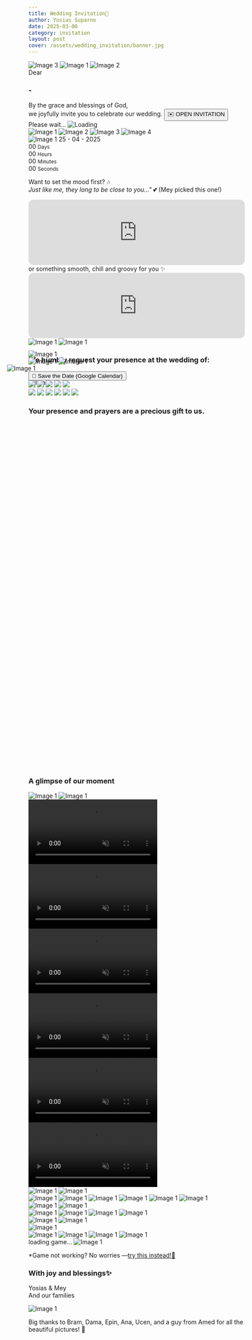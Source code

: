 ```yaml
---
title: Wedding Invitation💍
author: Yosias Suparno
date: 2025-03-06
category: invitation
layout: post
cover: /assets/wedding_invitation/banner.jpg
---
```


<link rel="stylesheet" href="/assets/wedding_invitation/wedding.css">

<!-- loading page -->
<div id="wed-overlay">
    <!-- <img src="/assets/wedding_invitation/images/content/opening-small-background.jpg" class="image-overlay-container" alt="Full Width Image"> -->
    <div class="cover-container">
      <img src="/assets/wedding_invitation/images/content/opening-small-background.jpg" alt="Image 3" class="cover-overlay">
      <img src="/assets/wedding_invitation/images/content/opening-small-name2.png" alt="Image 1" class="cover-overlay">
      <img src="/assets/wedding_invitation/images/content/opening-small-title.png" alt="Image 2" class="cover-overlay">
    <div class="cover-overlay wed-close-section">
        <span>Dear</span>
        <h3 id="receivername">-</h3> 
        <span>
By the grace and blessings of God, <br/>
we joyfully invite you to celebrate our wedding.
        </span>
        <button id="wed-close-btn">✉️ OPEN INVITATION</button>
        <div class="loading-screen" id="loading-homescreen">
    Please wait...
    <img src="/assets/wedding_invitation/images/content/loading.gif" alt="Loading">
</div>
    </div>
</div>
</div>

<!-- first gallery -->
<div class="wed-image-wrapper">
  <div class="wed-image-container">
      <img src="/assets/wedding_invitation/images/content/earth-small2.jpg" alt="Image 1" loading="eager">
      <img src="/assets/wedding_invitation/images/content/water-small2.gif" alt="Image 2" loading="eager">
      <img src="/assets/wedding_invitation/images/content/fire-small2.jpg" alt="Image 3" loading="eager">
      <img src="/assets/wedding_invitation/images/content/wind-small2.jpg" alt="Image 4" loading="eager">
      <!-- Center Image Positioned Correctly -->
      <div class="wed-center-bottom-image-container">
          <img src="/assets/wedding_invitation/images/content/opening-small-name-short.png" alt="Image 1" class="wed-center-image up-fade-slide-in" loading="eager">
          <span class="wed-center-span">25 - 04 - 2025</span>
      </div>
      
  </div>
</div>


<div class="cd-countdown-wrapper up-fade-slide-in" loading="eager">
  <div class="cd-countdown">
    <div class="cd-time-box">
      <span id="days">00</span>
      <small>Days</small>
    </div>
    <div class="cd-time-box">
      <span id="hours">00</span>
      <small>Hours</small>
    </div>
    <div class="cd-time-box">
      <span id="minutes">00</span>
      <small>Minutes</small>
    </div>
    <div class="cd-time-box">
      <span id="seconds">00</span>
      <small>Seconds</small>
    </div>
  </div>
</div>
<script src="/assets/wedding_invitation/countdown.js"></script>

Want to set the mood first? 🎶 <br/>
<i>Just like me, they long to be close to you..."</i> 💕 (Mey picked this one!)
<iframe class="up-fade-slide-in" loading="eager" style="border-radius:12px" src="https://open.spotify.com/embed/track/0pJfOGfXolKFrlMUJIAiib?utm_source=generator&theme=0" width="100%" height="152" frameBorder="0" allowfullscreen="" allow="autoplay; clipboard-write; encrypted-media; fullscreen; picture-in-picture" loading="lazy"></iframe>
or something smooth, chill and groovy for you ✨
<iframe class="up-fade-slide-in" loading="eager" style="border-radius:12px" src="https://open.spotify.com/embed/track/3jyGsM8Jfk6163HADlNAIg?utm_source=generator&theme=0" width="100%" height="152" frameBorder="0" allowfullscreen="" allow="autoplay; clipboard-write; encrypted-media; fullscreen; picture-in-picture" loading="lazy"></iframe>

<br/>
 <div class="verse-container up-fade-slide-in" loading="eager">
          <div class="verse verse-rotate1">
            <img src="/assets/wedding_invitation/images/content/verse1-bg.jpg" alt="Image 1">
            <img src="/assets/wedding_invitation/images/content/verse1.png" alt="Image 1">
          </div>
  </div>

### We humbly request your presence at the wedding of:
<div class="mempelai-container">
  <div class="mempelai">
          <div class="mempelai-detail-box up-fade-slide-in">
          <img src="/assets/wedding_invitation/images/content/garden-name-bg.png" alt="Image 1" loading="eager">
          <img src="/assets/wedding_invitation/images/content/garden-name.png" alt="Image 1"  loading="eager">
          </div>
          <div class="mempelai-box">
            <img src="/assets/wedding_invitation/images/content/garden.jpg" alt="Image 1" class="right-fade-slide-in" loading="eager">
          </div>
  </div>
<!-- <h3 style="text-align: center; margin: 0px">&</h3> -->
<div class="mempelai">
<div class="mempelai-box" style="margin: -50px; z-index: 1000;">
            <img src="/assets/wedding_invitation/images/content/ampersand.png" alt="Image 1" class="up-fade-slide-in" loading="eager">
          </div>
          </div>
  <div class="mempelai">
          <div class="mempelai-box">
            <img src="/assets/wedding_invitation/images/content/flower.jpg" alt="Image 1" class="left-fade-slide-in" loading="eager">
          </div>
          <div class="mempelai-detail-box2 up-fade-slide-in">
          <img src="/assets/wedding_invitation/images/content/flower-name-bg.png" alt="Image 1" loading="eager">
          <img src="/assets/wedding_invitation/images/content/flower-name.png" alt="Image 1" loading="eager">
          </div>
  </div>
</div>

<div class="sv-dt-container up-fade-slide-in" loading="eager">
  <a href="https://www.google.com/calendar/render?action=TEMPLATE&text=Yosias+%26+Mey's+Wedding&dates=20250525T020000Z/20250525T080000Z&details=Join+us+to+celebrate+the+wedding+of+Yosias+%26+Mey!&location=Malang" target="_blank" rel="noopener noreferrer">
      <button class="sv-date-btn">📅 Save the Date (Google Calendar)</button>
  </a>
</div>

<!-- infographic -->
<div class="infogr-container up-fade-slide-in" loading="eager">
    <div class="infogr-cer">
      <img src="/assets/wedding_invitation/images/content/ceremony/bg.jpg">
      <img class="cer-info2" src="/assets/wedding_invitation/images/content/ceremony/info2.png">
      <img class="cer-info1" src="/assets/wedding_invitation/images/content/ceremony/info1.png">
      <img class="cer-obj" src="/assets/wedding_invitation/images/content/ceremony/obj.png">
      <img class="cer-info3" src="/assets/wedding_invitation/images/content/ceremony/info3.png">
    </div>
</div>

 <div class="infogr-container up-fade-slide-in" loading="eager">
    <div class="infogr-oph">
      <img src="/assets/wedding_invitation/images/content/openhouse/bg.jpg">
      <img class="oph-obj" src="/assets/wedding_invitation/images/content/openhouse/obj.png">
      <img class="oph-info1" src="/assets/wedding_invitation/images/content/openhouse/info1.png">
      <img class="oph-obj2" src="/assets/wedding_invitation/images/content/openhouse/obj2.png">
      <img class="oph-info2" src="/assets/wedding_invitation/images/content/openhouse/info2.png">
      <img class="oph-info3" src="/assets/wedding_invitation/images/content/openhouse/info3.png">
    </div>
</div>

### Your presence and prayers are a precious gift to us.

<div class="rsvp up-fade-slide-in" loading="eager">
      <iframe id="rsvpiframe" width="640" height="800" frameborder="0" marginheight="0" marginwidth="0"></iframe>
</div>

### A glimpse of our moment

 <div class="verse-container up-fade-slide-in" loading="eager">
          <div class="verse verse-rotate2">
            <img src="/assets/wedding_invitation/images/content/verse2-bg.jpg" alt="Image 1" style="aspect-ratio: 16:9;">
            <img src="/assets/wedding_invitation/images/content/verse2.png" alt="Image 1" style="aspect-ratio: 16:9;">
          </div>
  </div>

<div class="video-container">
  <video class="video3 left-fade-slide-in" loading="eager"  id="myVideo" autoplay loop muted playsinline>
          <source src="/assets/wedding_invitation/images/content/moment/video2.mp4" type="video/mp4">
          Your browser does not support the video tag.
  </video>
  <video class="video3 up-fade-slide-in" loading="eager"  id="myVideo" autoplay loop muted playsinline>
          <source src="/assets/wedding_invitation/images/content/moment/video1.mp4" type="video/mp4">
          Your browser does not support the video tag.
  </video>

  <video class="video3 right-fade-slide-in" loading="eager"  id="myVideo" autoplay loop muted playsinline>
          <source src="/assets/wedding_invitation/images/content/moment/video3.mp4" type="video/mp4">
          Your browser does not support the video tag.
  </video>
</div>



<div class="video-container">
  <video class="video3 left-fade-slide-in" loading="eager" id="myVideo" autoplay loop muted playsinline>
          <source src="/assets/wedding_invitation/images/content/moment/video4.mp4" type="video/mp4">
          Your browser does not support the video tag.
  </video>
  <video class="video3 up-fade-slide-in" loading="eager" id="myVideo" autoplay loop muted playsinline>
          <source src="/assets/wedding_invitation/images/content/moment/video5.mp4" type="video/mp4">
          Your browser does not support the video tag.
  </video>
  <video class="video3 right-fade-slide-in" loading="eager" id="myVideo" autoplay loop muted playsinline>
          <source src="/assets/wedding_invitation/images/content/moment/video6.mp4" type="video/mp4">
          Your browser does not support the video tag.
  </video>
</div>

<div class="verse-container up-fade-slide-in" loading="eager">
          <div class="verse verse-rotate3">
            <img src="/assets/wedding_invitation/images/content/verse3-bg.jpg" alt="Image 1" style="aspect-ratio: 16:9;">
            <img src="/assets/wedding_invitation/images/content/verse3.png" alt="Image 1" style="aspect-ratio: 16:9;">
          </div>
  </div>

<!-- second gallery -->
<div class="wed-image-wrapper">
  <div class="wed-image-container">
      <img src="/assets/wedding_invitation/images/content/moment/moment1.jpg" alt="Image 1" class="left-fade-slide-in" loading="eager">
      <img src="/assets/wedding_invitation/images/content/moment/moment2.jpg" alt="Image 1" class="right-fade-slide-in" loading="eager">
      <img src="/assets/wedding_invitation/images/content/moment/moment3.jpg" alt="Image 1" class="left-fade-slide-in" loading="eager">
      <img src="/assets/wedding_invitation/images/content/moment/moment4.jpg" alt="Image 1" class="right-fade-slide-in" loading="eager">
      <img src="/assets/wedding_invitation/images/content/moment/moment5.jpg" alt="Image 1" class="left-fade-slide-in" loading="eager">
      <img src="/assets/wedding_invitation/images/content/moment/moment6.jpg" alt="Image 1" class="right-fade-slide-in" loading="eager">
  </div>
</div>

<div class="verse-container up-fade-slide-in" loading="eager">
          <div class="verse verse-rotate4">
            <img src="/assets/wedding_invitation/images/content/verse4-bg.jpg" alt="Image 1" style="aspect-ratio: 16:9;">
            <img src="/assets/wedding_invitation/images/content/verse4.png" alt="Image 1" style="aspect-ratio: 16:9;">
          </div>
  </div>

<!-- second gallery -->
<div class="wed-image-wrapper">
  <div class="wed-image-container">
      <img src="/assets/wedding_invitation/images/content/moment/moment7.jpg" alt="Image 1" class="left-fade-slide-in" loading="eager">
      <img src="/assets/wedding_invitation/images/content/moment/moment8.jpg" alt="Image 1" class="right-fade-slide-in" loading="eager">
      <img src="/assets/wedding_invitation/images/content/moment/moment9.jpg" alt="Image 1" class="left-fade-slide-in" loading="eager">
      <img src="/assets/wedding_invitation/images/content/moment/moment10.jpg" alt="Image 1" class="right-fade-slide-in" loading="eager">
  </div>
</div>


<div class="verse-container up-fade-slide-in" loading="eager">
          <div class="verse verse-rotate5">
            <img src="/assets/wedding_invitation/images/content/verse5-bg.jpg" alt="Image 1" style="aspect-ratio: 16:9;">
            <img src="/assets/wedding_invitation/images/content/verse5.png" alt="Image 1" style="aspect-ratio: 16:9;">
          </div>
  </div>

<!-- third gallery -->
<div class="wed-image-wrapper">
<div style="display: flex">
  <img src="/assets/wedding_invitation/images/content/moment/moment11.jpg" alt="Image 1" style="margin: 0px"  class="up-fade-slide-in" loading="eager">
  </div>
  <div class="wed-image-container">
      <img src="/assets/wedding_invitation/images/content/moment/moment12.jpg" alt="Image 1" class="left-fade-slide-in" loading="eager">
      <img src="/assets/wedding_invitation/images/content/moment/moment13.jpg" alt="Image 1" class="right-fade-slide-in" loading="eager">
      <img src="/assets/wedding_invitation/images/content/moment/moment14.jpg" alt="Image 1" class="left-fade-slide-in" loading="eager">
      <img src="/assets/wedding_invitation/images/content/moment/moment15.jpg" alt="Image 1" class="right-fade-slide-in" loading="eager">
  </div>
</div>

<script src="/assets/wedding_invitation/stats.js"></script>
  <script src="/assets/wedding_invitation/common.js"></script>
  <script src="/assets/wedding_invitation/game.js"></script>

<div class="loading-screen up-fade-slide-in" loading="eager" id="loading-screen">
          loading game...
          <img src="/assets/wedding_invitation/images/content/loading.gif" alt="Image 1" >
        </div>
<iframe  class="up-fade-slide-in" loading="eager" id="gameIframe" src="/assets/wedding_invitation/race.html" style="width: 100%; aspect-ratio: 4 / 5; border: none; display: none;"></iframe>

*Game not working? No worries —<a href="/assets/wedding_invitation/game.html" target="_blank">try this instead!🔗</a>


### With joy and blessings✨
Yosias & Mey <br>
And our families

<!-- third gallery -->
<div class="wed-image-wrapper up-fade-slide-in" loading="eager" >
  <img src="/assets/wedding_invitation/images/content/moment/moment16.jpg" alt="Image 1" style="text-align: center;">
</div>

Big thanks to Bram, Dama, Epin, Ana, Ucen, and a guy from Amed for all the beautiful pictures! 🙌

<script>
        document.getElementById("wed-close-btn").addEventListener("click", function() {
            document.getElementById("wed-overlay").style.display = "none";
        });


        // Function to update the paragraph with the hash value
        function updateHashValue() {
            // Get the hash value without the #
            let hash = window.location.hash.substring(1);
            
            // Set the text inside the <p> tag
            document.getElementById("receivername").textContent = hash ? `${decodeURIComponent(hash)}` : "-";
        }

        // Run on page load
        updateHashValue();

        // Update the value when the hash changes
        window.addEventListener("hashchange", updateHashValue);


        document.getElementById('gameIframe').onload = function () {
            document.getElementById('loading-screen').style.display = 'none'; // Hide loading text
            document.getElementById('gameIframe').style.display = 'inline-block'; // Show iframe
        };

        document.querySelector('.mempelai-detail-box').addEventListener('click', function() {
            this.classList.toggle('rotated');
        });

        document.querySelector('.mempelai-detail-box2').addEventListener('click', function() {
            this.classList.toggle('rotated');
        });

        // document.querySelector('.infogr-container').addEventListener('click', function() {
        //     document.querySelector('.infogr-cer').classList.toggle('active');
        // });

        document.querySelector('.infogr-cer').addEventListener('click', function() {
            this.classList.toggle('active');
        });

        document.querySelector('.infogr-oph').addEventListener('click', function() {
            this.classList.toggle('active');
        });

        function updateIframe() {
            // Get the hash value (without the # symbol)
            let hashValue = window.location.hash.substring(1);

            // Default name if no hash is provided
            let name = decodeURIComponent(hashValue) || "-"; 

            // Construct the new URL with the updated name
            let formUrl = `https://docs.google.com/forms/d/e/1FAIpQLSed8X8v1qMGX_-O_le0-70dmOmWEFjKxcBXUjaspg4dl4Wu0Q/viewform?embedded=true&usp=pp_url&entry.895884958=${encodeURIComponent(name)}&entry.1817839479=%F0%9F%99%8C+Absolutely!&entry.2074991446=Congrats,+lovebirds!+Now+go+enjoy+your+forever!+%F0%9F%95%8A%EF%B8%8F%F0%9F%92%8D`;

            // Update the iframe src
            document.getElementById("rsvpiframe").src = formUrl;
        }

        // Run when the page loads
        updateIframe();

        // Run when the hash changes
        window.addEventListener("hashchange", updateIframe);

        document.addEventListener("click", () => {
          document.getElementById("myVideo").play();
        });

        document.querySelector('.verse-rotate1').addEventListener('click', function() {
            this.classList.toggle('rotated');
        });

        document.querySelector('.verse-rotate2').addEventListener('click', function() {
            this.classList.toggle('rotated');
        });

        document.querySelector('.verse-rotate3').addEventListener('click', function() {
            this.classList.toggle('rotated');
        });

        document.querySelector('.verse-rotate4').addEventListener('click', function() {
            this.classList.toggle('rotated');
        });

        document.querySelector('.verse-rotate5').addEventListener('click', function() {
            this.classList.toggle('rotated');
        });

        setTimeout(() => {
            // Hide loading screen
            document.getElementById("loading-homescreen").style.display = "none";
            // Show the button
            document.getElementById("wed-close-btn").style.display = "inline-block";
        }, 4000); // 5 seconds delay

        (function() {
  const classesToWatch = ['left-fade-slide-in', 'right-fade-slide-in', 'up-fade-slide-in'];
  const classToAdd = 'in-view';

  function observeVisibility(element) {
    const io = new IntersectionObserver((entries, observer) => {
      entries.forEach(entry => {
        if (entry.intersectionRatio >= 0.6) {
          entry.target.classList.add(classToAdd);
          observer.unobserve(entry.target);
        }
      });
    }, {
      threshold: 0.6 // Only trigger when 30% or more is visible
    });

    io.observe(element);
  }

  // Check for existing elements on page load
  classesToWatch.forEach(cls => {
    document.querySelectorAll(`.${cls}`).forEach(el => observeVisibility(el));
  });

  // Watch for new elements added later
  const mo = new MutationObserver(mutations => {
    mutations.forEach(m => {
      m.addedNodes.forEach(node => {
        if (node.nodeType === 1) {
          classesToWatch.forEach(cls => {
            const isMatch = node.classList?.contains(cls);
            const found = isMatch ? [node] : node.querySelectorAll?.(`.${cls}`);
            found && found.forEach(el => observeVisibility(el));
          });
        }
      });
    });
  });

  mo.observe(document.body, { childList: true, subtree: true });
})();

</script>

